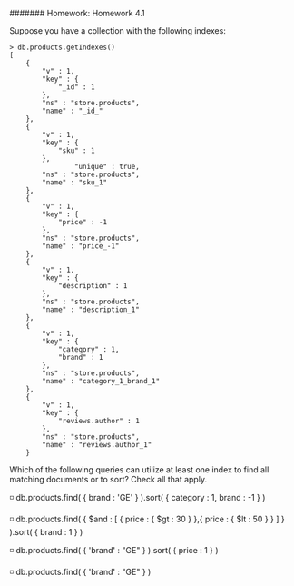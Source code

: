 ####### Homework: Homework 4.1

Suppose you have a collection with the following indexes:

```
> db.products.getIndexes()
[
	{
		"v" : 1,
		"key" : {
			"_id" : 1
		},
		"ns" : "store.products",
		"name" : "_id_"
	},
	{
		"v" : 1,
		"key" : {
			"sku" : 1
		},
                "unique" : true,
		"ns" : "store.products",
		"name" : "sku_1"
	},
	{
		"v" : 1,
		"key" : {
			"price" : -1
		},
		"ns" : "store.products",
		"name" : "price_-1"
	},
	{
		"v" : 1,
		"key" : {
			"description" : 1
		},
		"ns" : "store.products",
		"name" : "description_1"
	},
	{
		"v" : 1,
		"key" : {
			"category" : 1,
			"brand" : 1
		},
		"ns" : "store.products",
		"name" : "category_1_brand_1"
	},
	{
		"v" : 1,
		"key" : {
			"reviews.author" : 1
		},
		"ns" : "store.products",
		"name" : "reviews.author_1"
	}
```

Which of the following queries can utilize at least one index to find all matching documents or to sort? Check all that apply.

:white_medium_small_square: db.products.find( { brand : 'GE' } ).sort( { category : 1, brand : -1 } )

:white_medium_small_square: db.products.find( { $and : [ { price : { $gt : 30 } },{ price : { $lt : 50 } } ] } ).sort( { brand : 1 } )

:white_medium_small_square: db.products.find( { 'brand' : "GE" } ).sort( { price : 1 } )

:white_medium_small_square: db.products.find( { 'brand' : "GE" } )
